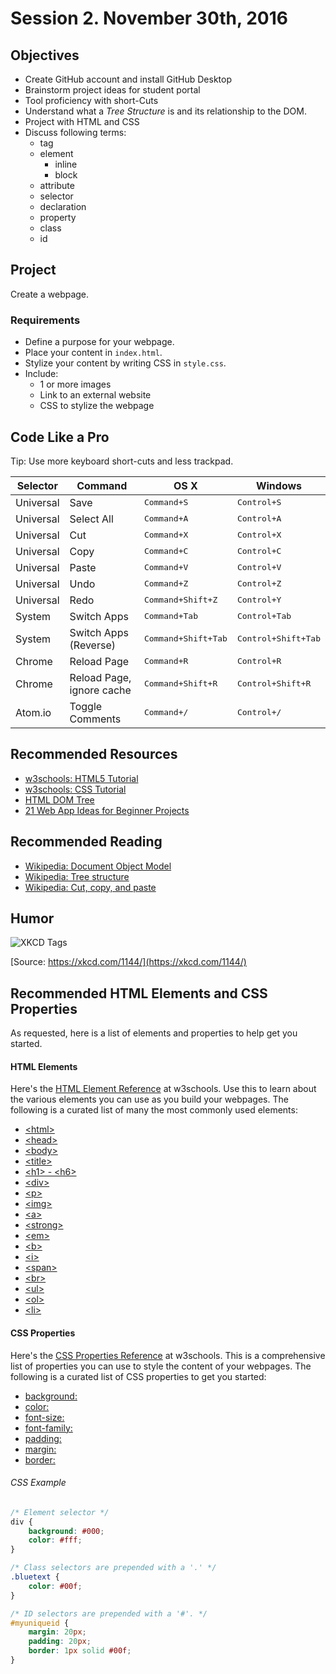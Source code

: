 # Session 2. November 30th, 2016

## Objectives

- Create GitHub account and install GitHub Desktop
- Brainstorm project ideas for student portal
- Tool proficiency with short-Cuts
- Understand what a *Tree Structure* is and its relationship to the DOM.
- Project with HTML and CSS
- Discuss following terms:
  - tag
  - element
    - inline
    - block
  - attribute
  - selector
  - declaration
  - property
  - class
  - id

## Project

Create a webpage.

### Requirements

- Define a purpose for your webpage.
- Place your content in `index.html`.
- Stylize your content by writing CSS in `style.css`.
- Include:
    - 1 or more images
    - Link to an external website
    - CSS to stylize the webpage

## Code Like a Pro

Tip: Use more keyboard short-cuts and less trackpad.

Selector  | Command                   | OS X                         | Windows
--------- | ------------------------- | ---------------------------- | ----------------------------
Universal | Save                      | <kbd>Command+S</kbd>         | <kbd>Control+S</kbd>
Universal | Select All                | <kbd>Command+A</kbd>         | <kbd>Control+A</kbd>
Universal | Cut                       | <kbd>Command+X</kbd>         | <kbd>Control+X</kbd>
Universal | Copy                      | <kbd>Command+C</kbd>         | <kbd>Control+C</kbd>
Universal | Paste                     | <kbd>Command+V</kbd>         | <kbd>Control+V</kbd>
Universal | Undo                      | <kbd>Command+Z</kbd>         | <kbd>Control+Z</kbd>
Universal | Redo                      | <kbd>Command+Shift+Z</kbd>   | <kbd>Control+Y</kbd>
System    | Switch Apps               | <kbd>Command+Tab</kbd>       | <kbd>Control+Tab</kbd>
System    | Switch Apps (Reverse)     | <kbd>Command+Shift+Tab</kbd> | <kbd>Control+Shift+Tab</kbd>
Chrome    | Reload Page               | <kbd>Command+R</kbd>         | <kbd>Control+R</kbd>
Chrome    | Reload Page, ignore cache | <kbd>Command+Shift+R</kbd>   | <kbd>Control+Shift+R</kbd>
Atom.io   | Toggle Comments           | <kbd>Command+/</kbd>         | <kbd>Control+/</kbd>

## Recommended Resources

- [w3schools: HTML5 Tutorial](http://www.w3schools.com/html/default.asp)
- [w3schools: CSS Tutorial](http://www.w3schools.com/css/default.asp)
- [HTML DOM Tree](https://gojs.net/latest/samples/DOMTree.html)
- [21 Web App Ideas for Beginner Projects](https://devcereal.com/21-web-app-ideas-beginner-projects/)

## Recommended Reading

- [Wikipedia: Document Object Model](https://en.wikipedia.org/wiki/Document_Object_Model)
- [Wikipedia: Tree structure ](https://en.wikipedia.org/wiki/Tree_%28data_structure%29)
- [Wikipedia: Cut, copy, and paste](https://en.wikipedia.org/wiki/Cut,_copy,_and_paste)

## Humor

![XKCD Tags](http://imgs.xkcd.com/comics/tags.png)

[Source: https://xkcd.com/1144/](https://xkcd.com/1144/)


## Recommended HTML Elements and CSS Properties

As requested, here is a list of elements and properties to help get you started.

#### HTML Elements

Here's the [HTML Element Reference](http://www.w3schools.com/tags/default.asp) at w3schools. Use this to learn about the various elements you can use as you build your webpages. The following is a curated list of many the most commonly used elements:

- [&lt;html&gt;](http://www.w3schools.com/tags/tag_html.asp)
- [&lt;head&gt;](http://www.w3schools.com/tags/tag_head.asp)
- [&lt;body&gt;](http://www.w3schools.com/tags/tag_body.asp)
- [&lt;title&gt;](http://www.w3schools.com/tags/tag_title.asp)
- [&lt;h1&gt; - &lt;h6&gt;](http://www.w3schools.com/tags/tag_hn.asp)
- [&lt;div&gt;](http://www.w3schools.com/tags/tag_div.asp)
- [&lt;p&gt;](http://www.w3schools.com/tags/tag_p.asp)
- [&lt;img&gt;](http://www.w3schools.com/tags/tag_img.asp)
- [&lt;a&gt;](http://www.w3schools.com/tags/tag_a.asp)
- [&lt;strong&gt;](http://www.w3schools.com/tags/tag_strong.asp)
- [&lt;em&gt;](http://www.w3schools.com/tags/tag_em.asp)
- [&lt;b&gt;](http://www.w3schools.com/tags/tag_b.asp)
- [&lt;i&gt;](http://www.w3schools.com/tags/tag_i.asp)
- [&lt;span&gt;](http://www.w3schools.com/tags/tag_span.asp)
- [&lt;br&gt;](http://www.w3schools.com/tags/tag_br.asp)
- [&lt;ul&gt;](http://www.w3schools.com/tags/tag_ul.asp)
- [&lt;ol&gt;](http://www.w3schools.com/tags/tag_ol.asp)
- [&lt;li&gt;](http://www.w3schools.com/tags/tag_li.asp)

#### CSS Properties

Here's the [CSS Properties Reference](http://www.w3schools.com/cssref/default.asp) at w3schools. This is a comprehensive list of properties you can use to style the content of your webpages. The following is a curated list of CSS properties to get you started:

- [background:](http://www.w3schools.com/cssref/css3_pr_background.asp)
- [color:](http://www.w3schools.com/cssref/pr_text_color.asp)
- [font-size:](http://www.w3schools.com/cssref/pr_font_font-size.asp)
- [font-family:](http://www.w3schools.com/cssref/pr_font_font-family.asp)
- [padding:](http://www.w3schools.com/cssref/pr_padding.asp)
- [margin:](http://www.w3schools.com/cssref/pr_margin.asp)
- [border:](http://www.w3schools.com/cssref/pr_border.asp)

###### CSS Example

```css
/* Element selector */
div {
    background: #000;
    color: #fff;
}

/* Class selectors are prepended with a '.' */
.bluetext {
    color: #00f;
}

/* ID selectors are prepended with a '#'. */
#myuniqueid {
    margin: 20px;
    padding: 20px;
    border: 1px solid #00f;
}
```
